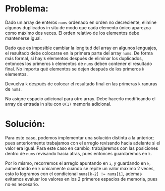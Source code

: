 # Problema:

Dado un array de enteros `nums` ordenado en orden no decreciente, elimine algunos duplicados in situ de modo que cada elemento único aparezca como máximo dos veces. El orden relativo de los elementos debe mantenerse igual.

Dado que es imposible cambiar la longitud del array en algunos lenguajes, el resultado debe colocarse en la primera parte del array `nums`. De forma más formal, si hay `k` elementos después de eliminar los duplicados, entonces los primeros `k` elementos de `nums` deben contener el resultado final. No importa qué elementos se dejen después de los primeros `k` elementos.

Devuelva `k` después de colocar el resultado final en las primeras `k` ranuras de `nums`.

No asigne espacio adicional para otro array. Debe hacerlo modificando el array de entrada in situ con `O(1)` memoria adicional.

# Solución:

Para este caso, podemos implementar una solución distinta a la anterior; pues anteriormente trabajamos con el arreglo revisando hacia adelante si el valor era igual. Para este caso en cambio, trabajaremos con las posiciones dentro de `nums` revisando hacia atras, pues entonces guardaremos en `k`.

Por lo mismo, recorremos el arreglo apuntando en `i`, y guardando en `k`, aumentando en `k` unicamente cuando se repite un valor maximo 2 veces, esto lo logramos con el condicional `nums[k-2] != nums[i]`, ademas evitamos evaluar los valores en los 2 primeros espacios de memoria, pues no es necesario.